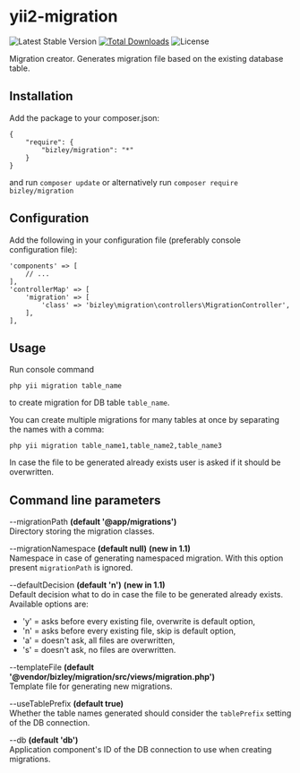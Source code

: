 # yii2-migration

![Latest Stable Version](https://img.shields.io/packagist/v/bizley/migration.svg) 
[![Total Downloads](https://img.shields.io/packagist/dt/bizley/migration.svg)](https://packagist.org/packages/bizley/migration) 
![License](https://img.shields.io/packagist/l/bizley/migration.svg) 

Migration creator. Generates migration file based on the existing database table.

## Installation

Add the package to your composer.json:

    {
        "require": {
            "bizley/migration": "*"
        }
    }

and run `composer update` or alternatively run `composer require bizley/migration`

## Configuration

Add the following in your configuration file (preferably console configuration file):

    'components' => [
        // ...
    ],
    'controllerMap' => [
        'migration' => [
            'class' => 'bizley\migration\controllers\MigrationController',
        ],
    ],

## Usage

Run console command 

    php yii migration table_name

to create migration for DB table `table_name`.

You can create multiple migrations for many tables at once by separating the names with a comma:

    php yii migration table_name1,table_name2,table_name3

In case the file to be generated already exists user is asked if it should be overwritten.

## Command line parameters

--migrationPath __(default '@app/migrations')__  
Directory storing the migration classes.

--migrationNamespace __(default null)__ **(new in 1.1)**  
Namespace in case of generating namespaced migration. With this option present `migrationPath` is ignored.

--defaultDecision __(default 'n')__ **(new in 1.1)**  
Default decision what to do in case the file to be generated already exists.  
Available options are:
- 'y' = asks before every existing file, overwrite is default option,
- 'n' = asks before every existing file, skip is default option,
- 'a' = doesn't ask, all files are overwritten,
- 's' = doesn't ask, no files are overwritten.

--templateFile __(default '@vendor/bizley/migration/src/views/migration.php')__  
Template file for generating new migrations.

--useTablePrefix __(default true)__  
Whether the table names generated should consider the `tablePrefix` setting of the DB connection.

--db __(default 'db')__  
Application component's ID of the DB connection to use when creating migrations. 
